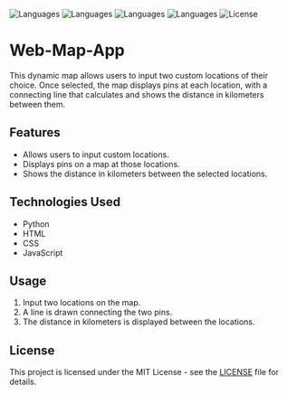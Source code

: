 ![Languages](https://img.shields.io/badge/Language-Python-yellow) ![Languages](https://img.shields.io/badge/Language-HTML-orange) ![Languages](https://img.shields.io/badge/Language-CSS-blue)  ![Languages](https://img.shields.io/badge/Language-JS-black)    ![License](https://img.shields.io/badge/License-MIT-green)

# Web-Map-App

This dynamic map allows users to input two custom locations of their choice. Once selected, the map displays pins at each location, with a connecting line that calculates and shows the distance in kilometers between them.



## Features

- Allows users to input custom locations.
- Displays pins on a map at those locations.
- Shows the distance in kilometers between the selected locations.

## Technologies Used

- Python
- HTML
- CSS
- JavaScript


## Usage

1. Input two locations on the map.
2. A line is drawn connecting the two pins.
3. The distance in kilometers is displayed between the locations.



## License

This project is licensed under the MIT License - see the [LICENSE](LICENSE) file for details.


